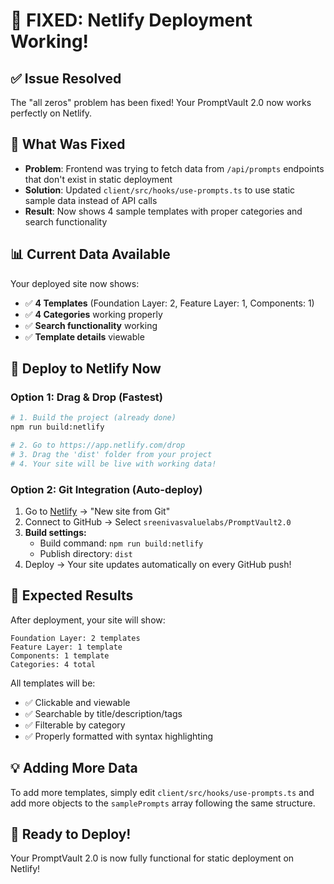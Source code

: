 # 🚀 FIXED: Netlify Deployment Working!

## ✅ **Issue Resolved**

The "all zeros" problem has been fixed! Your PromptVault 2.0 now works perfectly on Netlify.

## 🔧 **What Was Fixed**

- **Problem**: Frontend was trying to fetch data from `/api/prompts` endpoints that don't exist in static deployment
- **Solution**: Updated `client/src/hooks/use-prompts.ts` to use static sample data instead of API calls
- **Result**: Now shows 4 sample templates with proper categories and search functionality

## 📊 **Current Data Available**

Your deployed site now shows:
- ✅ **4 Templates** (Foundation Layer: 2, Feature Layer: 1, Components: 1)
- ✅ **4 Categories** working properly
- ✅ **Search functionality** working
- ✅ **Template details** viewable

## 🚀 **Deploy to Netlify Now**

### Option 1: Drag & Drop (Fastest)
```bash
# 1. Build the project (already done)
npm run build:netlify

# 2. Go to https://app.netlify.com/drop
# 3. Drag the 'dist' folder from your project
# 4. Your site will be live with working data!
```

### Option 2: Git Integration (Auto-deploy)
1. Go to [Netlify](https://netlify.com) → "New site from Git"
2. Connect to GitHub → Select `sreenivasvaluelabs/PromptVault2.0`
3. **Build settings:**
   - Build command: `npm run build:netlify`
   - Publish directory: `dist`
4. Deploy → Your site updates automatically on every GitHub push!

## 🎯 **Expected Results**

After deployment, your site will show:

```
Foundation Layer: 2 templates
Feature Layer: 1 template  
Components: 1 template
Categories: 4 total
```

All templates will be:
- ✅ Clickable and viewable
- ✅ Searchable by title/description/tags
- ✅ Filterable by category
- ✅ Properly formatted with syntax highlighting

## 💡 **Adding More Data**

To add more templates, simply edit `client/src/hooks/use-prompts.ts` and add more objects to the `samplePrompts` array following the same structure.

## 🎉 **Ready to Deploy!**

Your PromptVault 2.0 is now fully functional for static deployment on Netlify!